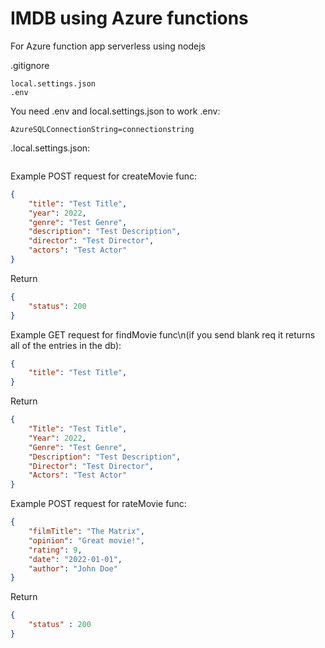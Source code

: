 # IMDB using Azure functions
For Azure function app serverless using nodejs

.gitignore
```git
local.settings.json
.env
```
You need .env and local.settings.json to work .env:
```env
AzureSQLConnectionString=connectionstring
```
.local.settings.json:
```json

```
Example POST request for createMovie func:
```json
{
    "title": "Test Title",
    "year": 2022,
    "genre": "Test Genre",
    "description": "Test Description",
    "director": "Test Director",
    "actors": "Test Actor"
}
```
Return
```json
{
    "status": 200
}
```
Example GET request for findMovie func\n(if you send blank req it returns all of the entries in the db):
```json
{
    "title": "Test Title",
}
```
Return
```json
{
    "Title": "Test Title",
    "Year": 2022,
    "Genre": "Test Genre",
    "Description": "Test Description",
    "Director": "Test Director",
    "Actors": "Test Actor"
}
```
Example POST request for rateMovie func:
```json
{
    "filmTitle": "The Matrix",
    "opinion": "Great movie!",
    "rating": 9,
    "date": "2022-01-01",
    "author": "John Doe"
}
```
Return
```json
{
    "status" : 200
}
